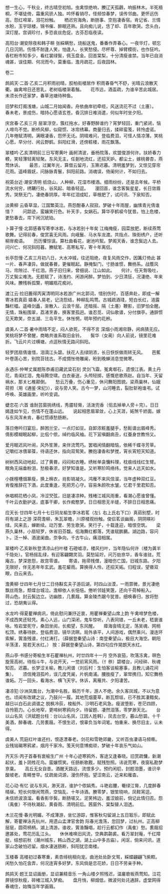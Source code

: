 <!-- { "loadSidebar": true } -->
想一生心，千秋业，终古晴空初旭。虫禽惊绝响，賸辽天孤鸖，响振林木。半死梧桐，不堪徒倚，霜重风骄人独。吟怀看销尽，怪频惊春梦，误传邻曲。更怀远伤高，怨红啼翠，泪花纷触。　　栖迟穷海角，断肠事、空抱凄香宿。肯记省、兰情水盼，玉宇琼楼，锦书催、醉眠还熟。且向痴儿说，恁了却、百年歌哭。念头白，深灯屋。宫调珍付，多恐哀丝危促。古芬忍临夜读。

高阳台·潮安除夜和韩子畊
张綵瞒愁，烧船送鬼，番番作弄春心。一夜华灯，顿忘几日沉阴。伤情不耐逢人笑，怕逢人、长笑愁侵。尽杯尊、掉臂模街，也作狂吟。　　香栏粉市知多少，看红裳绿鬓，佩玉盘金。回首棠梨，十分清瘦谁禁。当年已自消魂甚，误佳期、何况而今。莫重临，澹月疏花，后夜园林。


 
卷二

鹧鸪天·二首·乙亥二月积雨初晴，胶柏街楼居作
积雨春昏气不舒，劣晴云浪散天衢。幽禽啼日还思乳，老树临楼渐着鬚。　　花市远，酒盃疏，为谁辛苦此城居。未须长作还家梦，春草池塘待种鱼。

旧梦和灯阁浅塘，山城二月始闻香。舟依曲岸初牵缆，风送流花不过（土廧）。　　春未老，景成伤，暗持心愿语玄苍。昏沉排日难消遣，何似年时坐夕阳。

庆宫春·乙亥三月
层翠浮空，簇红拖水，好春野醉谁约？宵梦轻回，重门紧闭，恼人啼鸟不觉。断桥风柳，似窥惯、冰帘绣幕。商量归去，揉碎蛮笺，转怜虚诺。　　几年倦赋清明，满眼凄香，怨怀无讬。阴晴难问，登临费泪，可怪人情凉薄。笑桃心愿，早分付、闲云野鹤。斜阳红滑，还傍粧楼，雨花飘落。

翠楼吟·乙亥清明前三日写寄黄叶
画舸清波，垂杨院落，欢盟俊游何许。扶娇春力輭，笑轻薄轻离轻聚。东风无主，任剗地流红，还招天妒。都尘土，嫁桃昬杏，燕莺休诉。　　最苦，过翼年光，算借云留月，玉箫迟暮。清明羞梦到，又惊见穿帘花雨。遥峰眉妩，问脉脉青鬟，斜阳前路。消魂误，倚阑何计，不如归去。

祝英台近·潮安清明
纸烧山，人种柳，花湿市楼酒。细雨纷纷，还是去年候。平桥流水何穷，绣韉行处，谷风起、暗香轻逗。　　漫回首，谁念客鬓星星，长日敛眉秀。哭祭无门，凄绝春阴厚。年年红泪成缸，草根肥了，试问讯、下泉知否。

淡黄柳
云昏草湿，江国繁英泣。燕怨酣春人寂寂。梦破十年雨屋，幽愫青光倩谁惜？　　问踪迹，蛮孃笑行色。补天手，女娲石。算华亭鹤唳今犹昔。怕上危楼，更愁春去，帘下闲沉琥珀。

卜算子慢·北郭感春写寄李冰若，与冰若别十年矣
江梅掩瘦，园菜放肥，断续燕莺歌舞。记得前春，俊赏喜无风雨。向峨鬟、马水车龙渡。共指点、珠街绣户，还听柳岸痴语。　　历历懽悰误。算杜曲看花，谢池吟絮。梦阁天香，谁念鬓边人去。问兴亡、何况斜阳暮。賸赋笔、高寒私写，寄十年离侣。

长亭怨慢·乙亥三月初八日，大水冲城，往还阻绝，夜复风雨交作，因篝灯倚此
甚一片、春声凄异。做就春昬，更催眠起。静掩梨门，寸肠谁惯，舞杨系。战簷风马，帘隙过、千红泪。燕子旧归来，曾细说、江山如此。　　何计，任天胷吸吐，万丈鬓尘难洗。无题赋了，诗浅约、闲游闲醉。梦怕到、少日清狂，况淒绝、年来风味。賸残柝孤檠，明媚瓶花痴对。

渡江云·捡旧簏得丙寅清明同冰若游广州北郭词，惜别伤时，百感奔赴，即成一解寄冰若真茹
嬉春人易老，记浇怨结，种柳乱鸣莺。古城疏酒琖，短白长红，浥露豔栏櫺。遥峰剑矗，渐散入、云浪千层。还暗摇、隔（土廧）鞭影，旧梦怕全醒。　　无情，珠船围翠，荔渚烹香，换客里孤迥。谁忍觅、词仙歌谱，分付旗亭。通辞惯见天欺笑，奈五湖、三岛平生。休怅惘，明年预约花舲。

虞美人·二首·暑中雨晴不定，闷人欲死，不得不言
深烟小雨湘帘静，闲病猜无应。笑桃将梦不曾醒，商略共谁系取旧金铃。　　鬓华（女蔺）向人前说，镜里花难折。飞云片片过横塘，点逗秋情无路问斜阳。

轻罗团扇倩谁惜，泪滴江头碧。扶花人去绿阴浓，长日恹恹做雨转无风。　　芭蕉叶卷莲心苦，别院苔钱古。不成惆怅倚雕阑，昐到晚蝉消息觉微寒。

永遇乐·仲琴丈属题陈恭甫旧藏武梁石刻
灵剑飞霜，冤禽啣石，遗恨江表。黄土丹花，青闺红泪，鬼母腾空啸。白衣豪送，头颅轻掷，感慨悲歌燕赵。自当年、天留祸水，那关匕椎颠倒。　　愁云万叠，伤心重见，休问舞阳图貌。梁燕巢林，仙娥荷担（用《通鉴·宋纪》），说与旁人笑。古今一梦，山河睡去，裂肚斩袍谁弔。试呼唤、英雄画里，听吟变调。

蜨恋花·六首
谁耐芸窗挑绣线，秀靥轻脣，活泼兜香（佀去掉单人旁＋完）。日日嫣逢如乍见，伤情不在蓬山远。　　说起相思眉翠敛，心上天涯，妬煞千娇面。嫁与东风浑未肯，春红惯琢愁肠断。

落日倦吟归宴后，醉困兰坣，一点灯如豆。自卸浓粧羞腿手，愁鬆谱出眉峰秀。　　倩影模糊眠起柳，比佀个侬，绰约临风袖。花下冝嗔翻病丑，红蚕身世教怜又。

爱月眠迟风叶闹，风外笙箫，来伴流莺巧。罢唱闲情翻暗恼，依稀千蝶寻芳草。　　记嚼红冰偎翠葆，待语还休，指向双鸳笑。賸抱凄香和梦搅，宵长宵短天知道。

树树西风动地起，过了黄昬，闷闷和衣睡。绣帐单衾慵料理，枕痕线线红生臂。　　眼角无端垂粉泪，愁极春浓，好梦知谁是。又听寒阶鸣络纬，觉来人远天如水。

小拨檀槽烟篆瘦，换上棉衣，肖影销凝久。鸿雁不来风信溜，当年虚种双红豆。　　肯復推辞花下酒，此度重逢，死把芳心守。容易朱颜吹水皱，忆君千里君知否。

休唱桐花栖小凤，冷涩珡弦，旧是凄凉种。残楮江城风雨重，看潮心愿谁曾懂。　　千叶云衣勤护送，底事干卿，长作痴憨梦。日日相思无半缝，不辞日日相思痛。

应天长·廿四年七月十七日同龙榆生李冰若茗（左讠右上氏右下口）真茹别墅，时将有湖上之游
深荷澹柳，朱瓦翠檐，川原楼观纷触。俊侣茗谈幽阁，阴阴暎衫绿。风来去，蝉断续。动万里、劳生歌哭。笑行子，十载逢迎，暗恨空筑。　　梁燕久巢林，小扇轻罗，休省旧芬馥。佀海舞红都落，凭谁赋鹏鵩。湖边路，容问卜。泛一棹、酒波阑曲。奈争向，千古牛山，痛泪相属。

翠楼吟·乙亥新秋登清凉山扫叶楼
石磴嘘凉，楼风扫叶，当年隐仙何许（楼为龚半千隐处）。官杨摇乱绿，有迎客翩翾灵羽。莫愁延竚。问万劫亰华，香车谁驻。荒庵古，梦深恩怨，故宫零谱。　　寄语，拖帚残僧，漫暗伤亡国，旧城东路。夕阳无限好，伴无恙年年玄武。羞花颦雨。算换得人怜，还招天妬。归程误，望昬双眼，白云来去。

澹黄柳·廿四年七月廿二日侍斠玄夫子游后湖，时四山淡漠，一雨霏微，景光凄绝
飘丝雨急，颓堞台城泣。澹柳依人长悒悒。倦听邻娃笑篴，还向千荷棹船入。　　蒋山色。封云鬓边立。访幽胜，几裠屐。算金陵杰踞今犹昔。细唤春归，放将愁过，恐胡夷认得。

水龙吟·得夏瞿禅病讯，倚此慰问兼抒近褱，用瞿禅秦望山席上韵
午禽啼梦危楼，不成西笑还轻凭。素心人远，山门深闭，鬼车惊听。八表同错，一丘未老，嵇褱谁咏。恠岩堂死守，桑田坐阅，长痴望，东风醒。　　瘴海侌晴无定，荡吴魂、网梢松顶。绣春待款，登临费泪，镜华流暝。局外承平，人间游戏，偶然乘兴。漫连环索解，薲渔残谱，付红涛打。（薛据登秦望山诗：南登秦望山，极目大海空。朝阳半荡漾，晃若天水红。）
按：薛据登秦望山诗，第四句应作晃朗天水红。

燕山亭·书感分寄榆生羊石瞿禅杭州，时廿四年十一月
空外哀笳，吹落冻禽，暝色旋笼高树。待指斗牛，与说开天，一觉前宵风雨。（忄叅）碧楼台，问经碎、秋魂知否。迟暮。长梦涩关榆，教儿闲谱（刘后村：生怕客谈榆塞事，且教儿诵花间集）。　　须信掩泪孤吟，误几度凭阑，片帆南浦。腰肢瘦了，翠斝携归，知它舞杨谁妬。万一回头，看海水、横飞天宇。休诉，离雁共、夕阳凄苦。

凄凉犯·沙洲凤凰台，为潮中名胜。緜历千年，游人不绝。余久客凤城，不以为意也。顷闻有改建之议，乃鼓兴一履。其地荒烟蔓草，断瓦颓垣，已不胜其凄黯矣。越日以白石此调谱之
脱枫冷荻，梭船外、沙明石老风急。瘦波堕影，苍茫四顾，自怜筋力。心长地窄，更啼树寒鸦向夕。待留题、凄然泪落，零梦渺天北。　　台以山名凤（洪斌题台柱：台以山名凤，江因人姓韩），凤去台空，暮山愁碧。十千美酒，醉春魂、几劳裠屐。不恨生迟，恨辜负当年词笔。怕重来、换尽旧主，认未得。

虞美人
荒庭红叶谁还扫，恨逐漂春老。剑花和雪艳郊畿，又听百虫凄语马频嘶。　　业残铭碣寒鸦紧，烟月千家冷。笺天何意博痴顽，梦破十年哀乐气如山。

齐天乐·丙子首春有褱榆生广州
十年心迹寒鸦外，客途又逢春晓。旧赏疏慵，新潮起伏，羞卜阴夝花鸟。蛮孃惯笑。任肠断歌戡，赋残愁照。讳说荒寒，夜窗私勘梦亰稾。　　高丘无女自昔。酒醒天路远，流恨多少。预约闲舠，封题泪墨，谁识辛酸坡老。青睛誉早。仗疏凿词源，漫伤怀抱。望涩南云，近来和雁杳。

花心动·有忆
说与东风，渺天涯，谁护个侬娟秀。斗艳岩腰，罨绿江脣，几度醉春晴昼。短长何限闲莺燕，空恼乱、十年诗酒。賸零梦，银笙晓响，凤鞋宵逗。　　未信娇波浪溜。看香影华鬓，断肠嗟又。泥笑帏边，羞涩娘前，倘记此情归否。怨（禹隹）不待秋潮起，黄昏雨、清明前后。茜窗外、棠梨替人泪透。

木兰花慢·春光明媚，不成薄游，坐忆游踪，惟客秋勾留湖上五日冣乐，即赋此解，寄瞿禅泳先杭州，用遗山孟津官舍韵
际春光澹荡，忽回梦，过杭州。正高柳层层，圆荷柄柄，湖上清游。谁收，薲渔豔唱，趁行云都幻作（禹隹）愁。裠屐招邀甚处，莺花历乱江头。　　休休难唤旧风流，空典鹔鹴裘。看万翠封庵，千红障艇，结想前秋（潮州城东，韩山西之湖，湖上山中多古庙）。闲沤，倘来问讯，道家山念破怕迟留。烟水凄迷肠断，斜阳犹恋南楼。

玉楼春
高楼初过春寒重，素杏绯桃相向宠。曲池处处卧文鸳，綵蝶翩翩飞紫鞚。　　闲愁久怕花侌弄，何况连宵多好梦。东风倘是恋花娇，日日不劳亲手种。

鹧鸪天·题王显诏画册，显诏兼精音乐
一角山楼夕照残迟，温黁歌板燕莺知。泣花屏镜惊秋瘦，碎楮江城入梦痴。　　盘月悄，柳烟低，微波何处讬通辞。虚堂网得春魂住，始悔当年学画眉。

